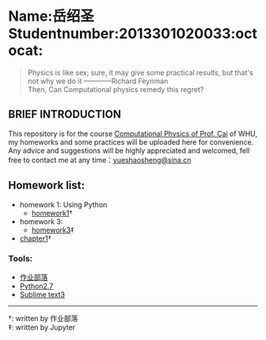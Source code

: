 # Name:岳绍圣 Studentnumber:2013301020033:octocat:

> Physics is like sex; sure, it may give some practical results, but that's not why we do it  ————Richard Feynman  
> Then, Can Computational physics remedy this regret?  

## BRIEF INTRODUCTION

This repository is for the course [Computational Physics of Prof. Cai](https://github.com/caihao/computational_physics_whu) of WHU, my homeworks and some practices will be uploaded here for convenience. Any advice and suggestions  will be highly appreciated and welcomed, fell free to contact me at any time：yueshaosheng@sina.cn 

## Homework list:

- homework 1: Using Python
  * [homework1](https://www.zybuluo.com/Guoguo0605/note/331943)† 
- homework 3: 
  * [homework3](https://github.com/SmallGuoguo/computationalphysics_N2013301020033/blob/master/homework3/homework3.ipynb)‡  
- [chapter1](https://github.com/SmallGuoguo/computationalphysics_N2013301020033/tree/master/chapter1)†  

### Tools:

- [作业部落](https://www.zybuluo.com/mdeditor)  
- [Python2.7](https://www.python.org/downloads/)  
- [Sublime text3](http://www.sublimetext.com/)  


------
†: written by 作业部落  
‡: written by Jupyter
